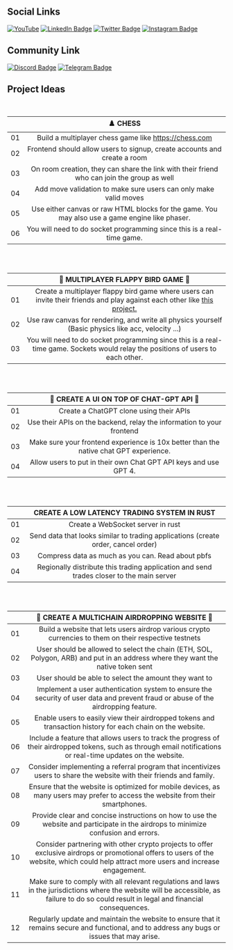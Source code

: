 <br>

## Social Links

[![YouTube](https://img.shields.io/badge/YouTube-%23FF0000.svg?style=for-the-badge&logo=YouTube&logoColor=white)](https://www.youtube.com/channel/UCWX0cUR2rZcqKei1Vstww-A)
[![LinkedIn Badge](https://img.shields.io/badge/LinkedIn-0A66C2?logo=linkedin&logoColor=fff&style=for-the-badge)](https://www.linkedin.com/in/kirat-li/)
[![Twitter Badge](https://img.shields.io/badge/Twitter-1DA1F2?logo=twitter&logoColor=fff&style=for-the-badge)](https://twitter.com/kirat_tw)
[![Instagram Badge](https://img.shields.io/badge/Instagram-E4405F?logo=instagram&logoColor=fff&style=for-the-badge)](https://www.instagram.com/kirat_ins/)

## Community Link

[![Discord Badge](https://img.shields.io/badge/Discord-5865F2?logo=discord&logoColor=fff&style=for-the-badge)](https://discord.com/invite/WAaXacK9bh)
[![Telegram Badge](https://img.shields.io/badge/Telegram-26A5E4?logo=telegram&logoColor=fff&style=for-the-badge)](https://t.me/kirat_internal_group)

## Project Ideas

<br>

|     |                                            ♟️ CHESS                                            |
| :-: | :--------------------------------------------------------------------------------------------: |
| 01  |                     Build a multiplayer chess game like https://chess.com                      |
| 02  |            Frontend should allow users to signup, create accounts and create a room            |
| 03  |   On room creation, they can share the link with their friend who can join the group as well   |
| 04  |                Add move validation to make sure users can only make valid moves                |
| 05  | Use either canvas or raw HTML blocks for the game. You may also use a game engine like phaser. |
| 06  |             You will need to do socket programming since this is a real-time game.             |

<br>
<br>

|     |                                                                     🐤 MULTIPLAYER FLAPPY BIRD GAME 🐤                                                                      |
| :-: | :-------------------------------------------------------------------------------------------------------------------------------------------------------------------------: |
| 01  | Create a multiplayer flappy bird game where users can invite their friends and play against each other like [this project.](https://github.com/ourcade/flappy-bird-hathora) |
| 02  |                                     Use raw canvas for rendering, and write all physics yourself (Basic physics like acc, velocity ...)                                     |
| 03  |                      You will need to do socket programming since this is a real-time game. Sockets would relay the positions of users to each other.                       |

<br>
<br>

|     |                       🤖 CREATE A UI ON TOP OF CHAT-GPT API 🤖                        |
| :-: | :-----------------------------------------------------------------------------------: |
| 01  |                        Create a ChatGPT clone using their APIs                        |
| 02  |         Use their APIs on the backend, relay the information to your frontend         |
| 03  | Make sure your frontend experience is 10x better than the native chat GPT experience. |
| 04  |           Allow users to put in their own Chat GPT API keys and use GPT 4.            |

<br><br>

|     |                       CREATE A LOW LATENCY TRADING SYSTEM IN RUST                        |
| :-: | :--------------------------------------------------------------------------------------: |
| 01  |                            Create a WebSocket server in rust                             |
| 02  |    Send data that looks similar to trading applications (create order, cancel order)     |
| 03  |                    Compress data as much as you can. Read about pbfs                     |
| 04  | Regionally distribute this trading application and send trades closer to the main server |

<br><br>

|     |                                                                        🔗 CREATE A MULTICHAIN AIRDROPPING WEBSITE 🔗                                                                        |
| :-: | :-----------------------------------------------------------------------------------------------------------------------------------------------------------------------------------------: |
| 01  |                                           Build a website that lets users airdrop various crypto currencies to them on their respective testnets                                            |
| 02  |                               User should be allowed to select the chain (ETH, SOL, Polygon, ARB) and put in an address where they want the native token sent                               |
| 03  |                                                                    User should be able to select the amount they want to                                                                    |
| 04  |                              Implement a user authentication system to ensure the security of user data and prevent fraud or abuse of the airdropping feature.                              |
| 05  |                                         Enable users to easily view their airdropped tokens and transaction history for each chain on the website.                                          |
| 06  |               Include a feature that allows users to track the progress of their airdropped tokens, such as through email notifications or real-time updates on the website.                |
| 07  |                                    Consider implementing a referral program that incentivizes users to share the website with their friends and family.                                     |
| 08  |                               Ensure that the website is optimized for mobile devices, as many users may prefer to access the website from their smartphones.                               |
| 09  |                             Provide clear and concise instructions on how to use the website and participate in the airdrops to minimize confusion and errors.                              |
| 10  |   Consider partnering with other crypto projects to offer exclusive airdrops or promotional offers to users of the website, which could help attract more users and increase engagement.    |
| 11  | Make sure to comply with all relevant regulations and laws in the jurisdictions where the website will be accessible, as failure to do so could result in legal and financial consequences. |
| 12  |                        Regularly update and maintain the website to ensure that it remains secure and functional, and to address any bugs or issues that may arise.                         |
